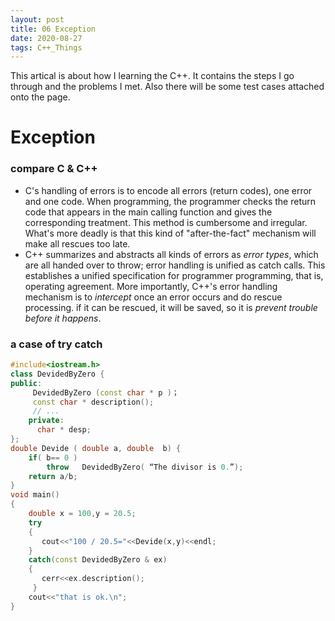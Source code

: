 ```yaml
---
layout: post
title: 06 Exception
date: 2020-08-27
tags: C++_Things
---
```


This artical is about how I learning the C++. It contains the steps I go through and the problems I met. Also there will be some test cases attached onto the page.

# Exception
 
### compare C & C++

* C's handling of errors is to encode all errors (return codes), one error and one code. When programming, the programmer checks the return code that appears in the main calling function and gives the corresponding treatment. This method is cumbersome and irregular. What's more deadly is that this kind of "after-the-fact" mechanism will make all rescues too late.  
* C++ summarizes and abstracts all kinds of errors as *error types*, which are all handed over to throw; error handling is unified as catch calls. This establishes a unified specification for programmer programming, that is, operating agreement. More importantly, C++'s error handling mechanism is to *intercept* once an error occurs and do rescue processing. if it can be rescued, it will be saved, so it is *prevent trouble before it happens*.  

### a case of try catch
```C++ 
#include<iostream.h>
class DevidedByZero {
public:
     DevidedByZero (const char * p )；
     const char * description();
     // ...
    private:
      char * desp;
};
double Devide ( double a, double  b) {
	if( b== 0 ) 
        throw   DevidedByZero( “The divisor is 0.”);
	return a/b;
}
void main()
{	
    double x = 100,y = 20.5;
    try
	{
       cout<<"100 / 20.5="<<Devide(x,y)<<endl;
	}
    catch(const DevidedByZero & ex)
	{
       cerr<<ex.description();
     }
	cout<<"that is ok.\n";
}

```
